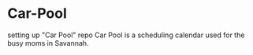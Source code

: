 # Car-Pool
setting up "Car Pool" repo 
Car Pool is a scheduling calendar used for the busy moms in Savannah. 
